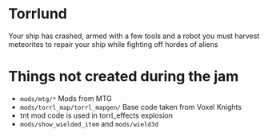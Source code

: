 # Torrlund
Your ship has crashed, armed with a few tools and a robot you must harvest meteorites to repair your ship while fighting off hordes of aliens

# Things not created during the jam
* `mods/mtg/*` Mods from MTG
* `mods/torrl_map/torrl_mapgen/` Base code taken from Voxel Knights
* tnt mod code is used in torrl_effects explosion
* `mods/show_wielded_item` and `mods/wield3d`
